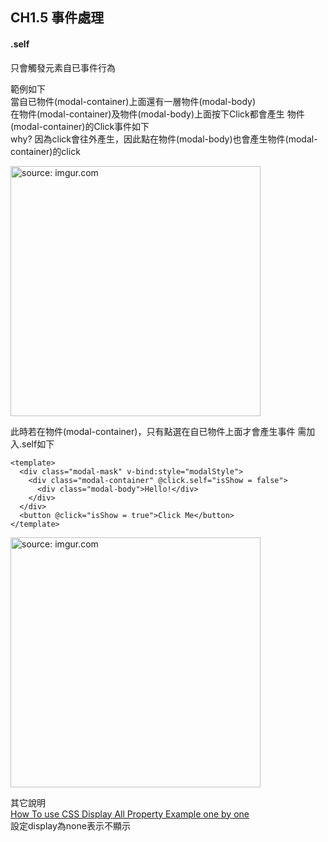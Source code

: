 ## CH1.5 事件處理

#### .self

只會觸發元素自已事件行為

範例如下  
當自已物件(modal-container)上面還有一層物件(modal-body)  
在物件(modal-container)及物件(modal-body)上面按下Click都會產生 物件(modal-container)的Click事件如下  
why? 因為click會往外產生，因此點在物件(modal-body)也會產生物件(modal-container)的click

<a href="https://imgur.com/kE8XC25"><img src="https://i.imgur.com/kE8XC25.gif" title="source: imgur.com" width="400px" /></a>
 
此時若在物件(modal-container)，只有點選在自已物件上面才會產生事件 
需加入.self如下

```
<template>
  <div class="modal-mask" v-bind:style="modalStyle">
    <div class="modal-container" @click.self="isShow = false">
      <div class="modal-body">Hello!</div>
    </div>
  </div>
  <button @click="isShow = true">Click Me</button>
</template>
``` 

<a href="https://imgur.com/f0lHxBf"><img src="https://i.imgur.com/f0lHxBf.gif" title="source: imgur.com" width="400px" /></a>


其它說明   
[How To use CSS Display All Property Example one by one][3]    
設定display為none表示不顯示  


[1]:https://ithelp.ithome.com.tw/articles/10198999
[2]:https://book.vue.tw/CH1/1-5-events.html
[3]:https://www.myprograming.com/how-to-use-css-display-all-property-example-one-by-one/